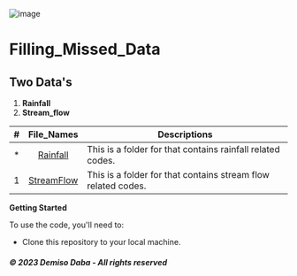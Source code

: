 ![image](https://github.com/DemisoDaba/Filling_Missed_RF-Data/assets/125874545/4473a5d8-c3b5-462f-b750-dd92db06cdb9)

# Filling_Missed_Data

## Two Data's
1. **Rainfall**
2. **Stream_flow**

#|File_Names|Descriptions
---|:---:|---
*|[Rainfall](./For_Rainfall)| This is a folder for that contains rainfall related codes.
1|[StreamFlow](./For_StreamFlow)| This is a folder for that contains stream flow related codes.

  **Getting Started**

  To use the code, you'll need to:
   - Clone this repository to your local machine.

##### © 2023 **Demiso Daba - All rights reserved**
